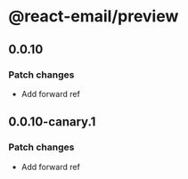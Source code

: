 # @react-email/preview

## 0.0.10

### Patch changes

- Add forward ref

## 0.0.10-canary.1

### Patch changes

- Add forward ref
